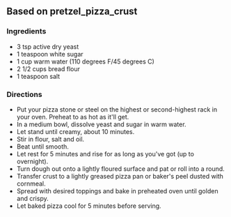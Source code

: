 ## Based on pretzel_pizza_crust

### Ingredients
* 3 tsp active dry yeast
* 1 teaspoon white sugar
* 1 cup warm water (110 degrees F/45 degrees C)
* 2 1/2 cups bread flour
* 1 teaspoon salt

### Directions
* Put your pizza stone or steel on the highest or second-highest rack in your oven.  Preheat to as hot as it'll get.
* In a medium bowl, dissolve yeast and sugar in warm water. 
* Let stand until creamy, about 10 minutes.
* Stir in flour, salt and oil. 
* Beat until smooth. 
* Let rest for 5 minutes and rise for as long as you've got (up to overnight).
* Turn dough out onto a lightly floured surface and pat or roll into a round. 
* Transfer crust to a lightly greased pizza pan or baker's peel dusted with cornmeal. 
* Spread with desired toppings and bake in preheated oven until golden and crispy.
* Let baked pizza cool for 5 minutes before serving.

